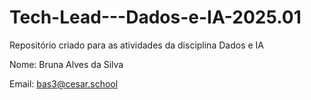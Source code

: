 # Tech-Lead---Dados-e-IA-2025.01
Repositório criado para as atividades da disciplina Dados e IA

Nome: Bruna Alves da Silva

Email: bas3@cesar.school

